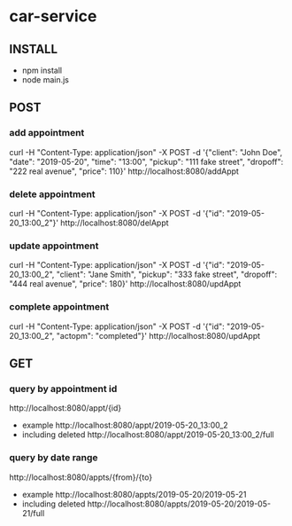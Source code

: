 # car-service

## INSTALL
- npm install
- node main.js

## POST
### add appointment
curl -H "Content-Type: application/json" -X POST -d '{"client": "John Doe", "date": "2019-05-20", "time": "13:00", "pickup": "111 fake street", "dropoff": "222 real avenue", "price": 110}' http://localhost:8080/addAppt

### delete appointment
curl -H "Content-Type: application/json" -X POST -d '{"id": "2019-05-20_13:00_2"}' http://localhost:8080/delAppt

### update appointment
curl -H "Content-Type: application/json" -X POST -d '{"id": "2019-05-20_13:00_2", "client": "Jane Smith", "pickup": "333 fake street", "dropoff": "444 real avenue", "price": 180}' http://localhost:8080/updAppt

### complete appointment
curl -H "Content-Type: application/json" -X POST -d '{"id": "2019-05-20_13:00_2", "actopm": "completed"}' http://localhost:8080/updAppt


## GET
### query by appointment id
http://localhost:8080/appt/{id}
- example http://localhost:8080/appt/2019-05-20_13:00_2
- including deleted http://localhost:8080/appt/2019-05-20_13:00_2/full

### query by date range
http://localhost:8080/appts/{from}/{to}
- example http://localhost:8080/appts/2019-05-20/2019-05-21
- including deleted http://localhost:8080/appts/2019-05-20/2019-05-21/full
